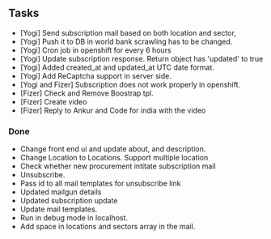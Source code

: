 ## Tasks

* [Yogi] Send subscription mail based on both location and sector,
* [Yogi] Push it to DB in world bank scrawling has to be changed.
* [Yogi] Cron job in openshift for every 6 hours
* [Yogi] Update subscription response. Return object has 'updated' to true
* [Yogi] Added created_at and updated_at UTC date format.
* [Yogi] Add ReCaptcha support in server side.
* [Yogi and Fizer] Subscription does not work properly in openshift.
* [Fizer] Check and Remove Boostrap tpl.
* [Fizer] Create video
* [Fizer] Reply to Ankur and Code for india with the video

### Done

* Change front end ui and update about, and description.
* Change Location to Locations. Support multiple location
* Check whether new procurement intitate subscription mail
* Unsubscribe.
* Pass id to all mail templates for unsubscribe link
* Updated mailgun details
* Updated subscription update
* Update mail templates.
* Run in debug mode in localhost.
* Add space in locations and sectors array in the mail.
